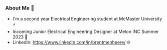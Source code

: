 ### About Me 👋
- I'm a second year Electrical Engineering student at McMaster University ⚡
- Incoming Junior Electrical Engineering Designer at Melon INC Summer 2023 🔋
- LinkedIn: https://www.linkedin.com/in/brentmenheere/ 🌐
<!--
**brentmenheere/brentmenheere** is a ✨ _special_ ✨ repository because its `README.md` (this file) appears on your GitHub profile.

Here are some ideas to get you started:

- 🔭 I’m currently working on ...
- 🌱 I’m currently learning ...
- 👯 I’m looking to collaborate on ...
- 🤔 I’m looking for help with ...
- 💬 Ask me about ...
- 📫 How to reach me: ...
- 😄 Pronouns: ...
- ⚡ Fun fact: ...
-->
